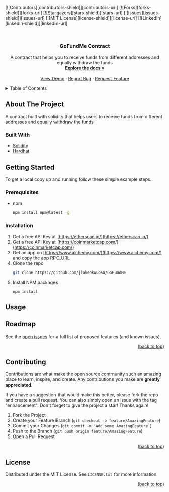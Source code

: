 <a name="readme-top"></a>



<!-- PROJECT SHIELDS -->
[![Contributors][contributors-shield]][contributors-url]
[![Forks][forks-shield]][forks-url]
[![Stargazers][stars-shield]][stars-url]
[![Issues][issues-shield]][issues-url]
[![MIT License][license-shield]][license-url]
[![LinkedIn][linkedin-shield]][linkedin-url]



<!-- PROJECT LOGO -->
<br />
<div align="center">  

  <h3 align="center">GoFundMe Contract</h3>
  <p align="center">
    A contract that helps you to receive funds from different addresses and equally withdraw the funds
    <br />
    <a href="https://github.com/jiokeokwuosa/GoFundMe"><strong>Explore the docs »</strong></a>
    <br />
    <br />
    <a href="https://github.com/jiokeokwuosa/GoFundMe">View Demo</a>
    ·
    <a href="https://github.com/jiokeokwuosa/GoFundMe/issues">Report Bug</a>
    ·
    <a href="https://github.com/jiokeokwuosa/GoFundMe/issues">Request Feature</a>
  </p>
</div>



<!-- TABLE OF CONTENTS -->
<details>
  <summary>Table of Contents</summary>
  <ol>
    <li>
      <a href="#about-the-project">About The Project</a>
      <ul>
        <li><a href="#built-with">Built With</a></li>
      </ul>
    </li>
    <li>
      <a href="#getting-started">Getting Started</a>
      <ul>
        <li><a href="#prerequisites">Prerequisites</a></li>
        <li><a href="#installation">Installation</a></li>
      </ul>
    </li>
    <li><a href="#usage">Usage</a></li>
    <li><a href="#roadmap">Roadmap</a></li>
    <li><a href="#contributing">Contributing</a></li>
    <li><a href="#license">License</a></li>
    <li><a href="#contact">Contact</a></li>
    <li><a href="#acknowledgments">Acknowledgments</a></li>
  </ol>
</details>



<!-- ABOUT THE PROJECT -->
## About The Project
A contract buitl with solidity that helps users to receive funds from different addresses and equally withdraw the funds


### Built With

* [Solidity](https://docs.soliditylang.org/en/v0.8.17/])
* [Hardhat](https://hardhat.org/]][Hardhat-url)



<!-- GETTING STARTED -->
## Getting Started

To get a local copy up and running follow these simple example steps.

### Prerequisites

* npm
  ```sh
  npm install npm@latest -g
  ```

### Installation

1. Get a free API Key at [https://etherscan.io/](https://etherscan.io/)
2. Get a free API Key at [https://coinmarketcap.com/](https://coinmarketcap.com/)
3. Get an app on [https://www.alchemy.com/](https://www.alchemy.com/) and copy the app RPC_URL
2. Clone the repo
   ```sh
   git clone https://github.com/jiokeokwuosa/GoFundMe
   ```
3. Install NPM packages
   ```sh
   npm install
   ```

<!-- USAGE EXAMPLES -->
## Usage


<!-- ROADMAP -->
## Roadmap

<!-- - [x] Add Changelog
- [x] Add back to top links
- [ ] Add Additional Templates w/ Examples
- [ ] Add "components" document to easily copy & paste sections of the readme
- [ ] Multi-language Support
    - [ ] Chinese
    - [ ] Spanish -->

See the [open issues](https://github.com/jiokeokwuosa/GoFundMe/issues) for a full list of proposed features (and known issues).

<p align="right">(<a href="#readme-top">back to top</a>)</p>



<!-- CONTRIBUTING -->
## Contributing

Contributions are what make the open source community such an amazing place to learn, inspire, and create. Any contributions you make are **greatly appreciated**.

If you have a suggestion that would make this better, please fork the repo and create a pull request. You can also simply open an issue with the tag "enhancement".
Don't forget to give the project a star! Thanks again!

1. Fork the Project
2. Create your Feature Branch (`git checkout -b feature/AmazingFeature`)
3. Commit your Changes (`git commit -m 'Add some AmazingFeature'`)
4. Push to the Branch (`git push origin feature/AmazingFeature`)
5. Open a Pull Request

<p align="right">(<a href="#readme-top">back to top</a>)</p>



<!-- LICENSE -->
## License

Distributed under the MIT License. See `LICENSE.txt` for more information.

<p align="right">(<a href="#readme-top">back to top</a>)</p>


